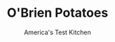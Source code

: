 ---
layout: ../../layouts/MarkdownPostLayout.astro
title: O'Brien Potatoes
author: America's Test Kitchen
pubDate: 2023-03-15
description: Whether for breakfast, lunch, or dinner, we wanted these potatoes nicely browned and flavorful.
image_url: https://res.cloudinary.com/hksqkdlah/image/upload/ar_1:1,c_fill,dpr_2.0,f_auto,fl_lossy.progressive.strip_profile,g_faces:auto,q_auto:low,w_344/19997_sfs-potatoesobrien-5
tags: ["Side Dishes","Vegetables"]
calories: 904
protein: 5
carbohydrates: 35
fats: 
fiber: 4
ingredients: ["2 tablespoons, vegetable oil","1 1/2 pounds, red potatoes, unpeeled, cut into 1/2-inch pieces","1 , green bell pepper, stemmed, seeded, and cut into 1/2-inch pieces","1 , red bell pepper, stemmed, seeded, and cut into 1/2-inch pieces","1 , onion, chopped","1/2 cup, chicken broth","2 teaspoons, Worcestershire sauce",", Salt and pepper","4 , scallions, sliced thin"]
serves: 4
time: "45 minutes"
instructions: ["Heat oil in 12-inch nonstick skillet over medium heat until shimmering. Add potatoes, bell peppers, and onion and stir to coat with oil. Stir in broth, Worcestershire, and 1 1/2 teaspoons salt. Cover and cook until potatoes are tender, stirring occasionally, about 15 minutes.","Uncover and increase heat to medium-high. Cook, stirring occasionally, until liquid has evaporated and potatoes and bell peppers are spotty brown, about 12 minutes. Season with salt and pepper to taste. Stir in scallions. Serve."]
nutrition: ["1020 mg Potassium","140 mg Phosphorus","43 mg Calcium","1 mg Iron","51 mg Magnesium","717 mg Sodium","7 g Fat","2 mg Niacin (B3)","5 g Monounsaturated","1 g Polyunsaturated","80 mg Vitamin C","4 g Fiber","59 µg Folate (food)","6 g Sugars","25 µg Vitamin K","257 g Water","35 g Carbs","59 µg Folate equivalent (total)","5 g Protein","2 mg Vitamin E","56 µg Vitamin A","226 kcal Energy","904 calories"]
notes: "Use waxy red potatoes, which will hold their shape better than other varieties."
---